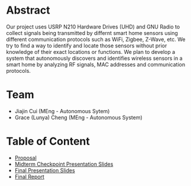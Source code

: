 # Abstract

Our project uses USRP N210 Hardware Drives (UHD) and GNU Radio to collect signals being transmitted by differnt smart home sensors using different communication protocols such as WiFi, Zigbee, Z-Wave, etc. We try to find a way to identify and locate those sensors without prior knowledge of their exact locations or functions. We plan to develop a system that autonomously discovers and identifies wireless sensors in a smart home by analyzing RF signals, MAC addresses and communication protocols.

# Team

* Jiajin Cui (MEng - Autonomous Sytem)
* Grace (Lunya) Cheng (MEng - Autonomous System)

# Table of Content

* [Proposal](proposal)
* [Midterm Checkpoint Presentation Slides](http://)
* [Final Presentation Slides](http://)
* [Final Report](report)
